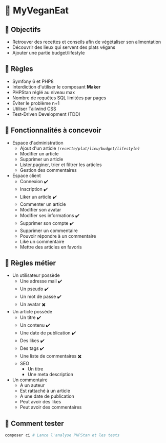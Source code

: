 # 🍃 MyVeganEat

## 🎯 Objectifs
- Retrouver des recettes et conseils afin de végétaliser son alimentation
- Découvrir des lieux qui servent des plats végans 
- Ajouter une partie budget/lifestyle

## 📑 Règles
- Symfony 6 et PHP8
- Interdiction d'utiliser le composant **Maker**
- PHPStan réglé au niveau max
- Nombre de requêtes SQL limitées par pages
- Éviter le problème n+1
- Utiliser Tailwind CSS
- Test-Driven Development (TDD)

## 🐘 Fonctionnalités à concevoir
- Espace d'administration
    - Ajout d'un article *`(recette/plat/lieu/budget/lifestyle)`*
    - Modifier un article
    - Supprimer un article
    - Lister,paginer, trier et filtrer les articles
    - Gestion des commentaires
- Espace client
    - Connexion ✔️
    - Inscription ✔️
    - Liker un article ✔️
    - Commenter un article
    - Modifier son avatar
    - Modifier ses informations ✔️
    - Supprimer son compte ✔️
    - Supprimer un commentaire
    - Pouvoir répondre à un commentaire
    - Like un commentaire
    - Mettre des articles en favoris

## 🎒 Règles métier
- Un utilisateur possède
    - Une adresse mail ✔️ 
    - Un pseudo ✔️
    - Un mot de passe ✔️
    - Un avatar ✖️
- Un article possède
    - Un titre ✔️
    - Un contenu ✔️
    - Une date de publication ✔️
    - Des likes ✔️
    - Des tags ✔️
    - Une liste de commentaires ✖️
    - SEO
        - Un titre
        - Une meta description
- Un commentaire
    - A un auteur
    - Est rattaché à un article
    - A une date de publication
    - Peut avoir des likes
    - Peut avoir des commentaires

## 🌿 Comment tester
```sh
composer ci # Lance l'analyse PHPStan et les tests
```